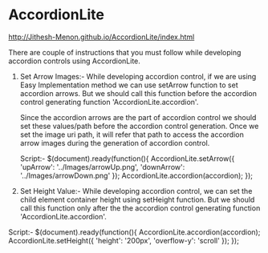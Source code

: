 AccordionLite
=============

http://Jithesh-Menon.github.io/AccordionLite/index.html

There are couple of instructions that you must follow while developing accordion controls using AccordionLite. 

1) Set Arrow Images:- While developing accordion control, if we are using Easy Implementation method we can use setArrow       function to set accordion arrows. But we should call this function before the accordion control generating function         'AccordionLite.accordion'. 

   Since the accordion arrows are the part of accordion control we should set these values/path before the accordion control    generation. Once we set the image uri path, it will refer that path to access the accordion arrow images during the         generation of accordion control. 
 
   Script:-
    $(document).ready(function(){
       AccordionLite.setArrow({ 'upArrow': '../Images/arrowUp.png', 'downArrow': '../Images/arrowDown.png' });                     AccordionLite.accordion(accordion); 
    });

2) Set Height Value:- While developing accordion control, we can set the child element container height using setHeight        function. But we should call this function only after the the accordion control generating function                         'AccordionLite.accordion'.

  Script:-
  $(document).ready(function(){
      AccordionLite.accordion(accordion); 
      AccordionLite.setHeight({ 'height': '200px', 'overflow-y': 'scroll' }); 
  });
